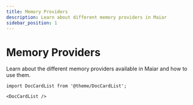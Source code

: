 ```yaml
---
title: Memory Providers
description: Learn about different memory providers in Maiar
sidebar_position: 1
---
```


# Memory Providers

Learn about the different memory providers available in Maiar and how to use them.

```mdx-code-block
import DocCardList from '@theme/DocCardList';

<DocCardList />
```
